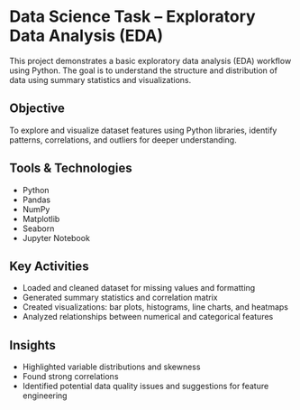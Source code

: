 # Data Science Task – Exploratory Data Analysis (EDA)

This project demonstrates a basic exploratory data analysis (EDA) workflow using Python. The goal is to understand the structure and distribution of data using summary statistics and visualizations.

## Objective

To explore and visualize dataset features using Python libraries, identify patterns, correlations, and outliers for deeper understanding.

## Tools & Technologies

- Python
- Pandas
- NumPy
- Matplotlib
- Seaborn
- Jupyter Notebook

## Key Activities

- Loaded and cleaned dataset for missing values and formatting
- Generated summary statistics and correlation matrix
- Created visualizations: bar plots, histograms, line charts, and heatmaps
- Analyzed relationships between numerical and categorical features

## Insights

- Highlighted variable distributions and skewness
- Found strong correlations
- Identified potential data quality issues and suggestions for feature engineering


